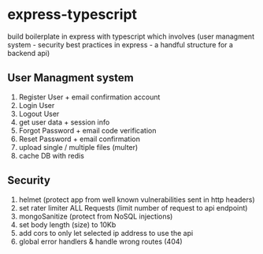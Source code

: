 # express-typescript

build boilerplate in express with typescript which involves (user managment system - security best practices in express - a handful structure for a backend api)

## User Managment system
1. Register User + email confirmation account
2. Login User
3. Logout User
4. get user data + session info
5. Forgot Password + email code verification
6. Reset Password + email confirmation
7. upload single / multiple files (multer)
8. cache DB with redis

## Security
1. helmet (protect app from well known vulnerabilities sent in http headers)
2. set rater limiter ALL Requests (limit number of request to api endpoint)
3. mongoSanitize (protect from NoSQL injections)
4. set body length (size) to 10Kb 
5. add cors to only let selected ip address to use the api
6. global error handlers & handle wrong routes (404)



